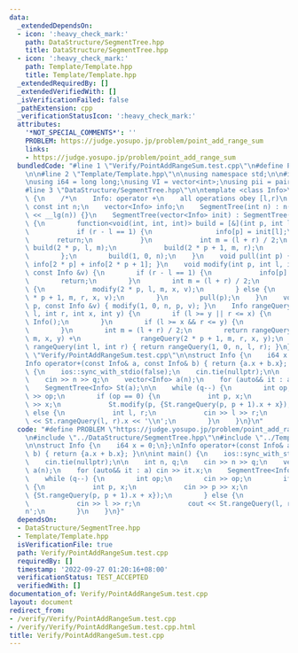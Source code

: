 ```yaml
---
data:
  _extendedDependsOn:
  - icon: ':heavy_check_mark:'
    path: DataStructure/SegmentTree.hpp
    title: DataStructure/SegmentTree.hpp
  - icon: ':heavy_check_mark:'
    path: Template/Template.hpp
    title: Template/Template.hpp
  _extendedRequiredBy: []
  _extendedVerifiedWith: []
  _isVerificationFailed: false
  _pathExtension: cpp
  _verificationStatusIcon: ':heavy_check_mark:'
  attributes:
    '*NOT_SPECIAL_COMMENTS*': ''
    PROBLEM: https://judge.yosupo.jp/problem/point_add_range_sum
    links:
    - https://judge.yosupo.jp/problem/point_add_range_sum
  bundledCode: "#line 1 \"Verify/PointAddRangeSum.test.cpp\"\n#define PROBLEM \"https://judge.yosupo.jp/problem/point_add_range_sum\"\
    \n\n#line 2 \"Template/Template.hpp\"\n\nusing namespace std;\n\n#include <bits/stdc++.h>\n\
    \nusing i64 = long long;\nusing VI = vector<int>;\nusing pii = pair<int, int>;\n\
    #line 3 \"DataStructure/SegmentTree.hpp\"\n\ntemplate <class Info>\nstruct SegmentTree\
    \ {\n    /*\n    Info: operator +\n    all operations obey [l,r)\n    */\n   \
    \ const int n;\n    vector<Info> info;\n    SegmentTree(int n) : n(n), info(4\
    \ << __lg(n)) {}\n    SegmentTree(vector<Info> init) : SegmentTree(init.size())\
    \ {\n        function<void(int, int, int)> build = [&](int p, int l, int r) {\n\
    \            if (r - l == 1) {\n                info[p] = init[l];\n         \
    \       return;\n            }\n            int m = (l + r) / 2;\n           \
    \ build(2 * p, l, m);\n            build(2 * p + 1, m, r);\n            pull(p);\n\
    \        };\n        build(1, 0, n);\n    }\n    void pull(int p) { info[p] =\
    \ info[2 * p] + info[2 * p + 1]; }\n    void modify(int p, int l, int r, int x,\
    \ const Info &v) {\n        if (r - l == 1) {\n            info[p] = v;\n    \
    \        return;\n        }\n        int m = (l + r) / 2;\n        if (x < m)\
    \ {\n            modify(2 * p, l, m, x, v);\n        } else {\n            modify(2\
    \ * p + 1, m, r, x, v);\n        }\n        pull(p);\n    }\n    void modify(int\
    \ p, const Info &v) { modify(1, 0, n, p, v); }\n    Info rangeQuery(int p, int\
    \ l, int r, int x, int y) {\n        if (l >= y || r <= x) {\n            return\
    \ Info();\n        }\n        if (l >= x && r <= y) {\n            return info[p];\n\
    \        }\n        int m = (l + r) / 2;\n        return rangeQuery(2 * p, l,\
    \ m, x, y) +\n               rangeQuery(2 * p + 1, m, r, x, y);\n    }\n    Info\
    \ rangeQuery(int l, int r) { return rangeQuery(1, 0, n, l, r); }\n};\n#line 5\
    \ \"Verify/PointAddRangeSum.test.cpp\"\n\nstruct Info {\n    i64 x = 0;\n};\n\
    Info operator+(const Info& a, const Info& b) { return {a.x + b.x}; }\n\nint main()\
    \ {\n    ios::sync_with_stdio(false);\n    cin.tie(nullptr);\n\n    int n, q;\n\
    \    cin >> n >> q;\n    vector<Info> a(n);\n    for (auto&& it : a) cin >> it.x;\n\
    \    SegmentTree<Info> St(a);\n\n    while (q--) {\n        int op;\n        cin\
    \ >> op;\n        if (op == 0) {\n            int p, x;\n            cin >> p\
    \ >> x;\n            St.modify(p, {St.rangeQuery(p, p + 1).x + x});\n        }\
    \ else {\n            int l, r;\n            cin >> l >> r;\n            cout\
    \ << St.rangeQuery(l, r).x << '\\n';\n        }\n    }\n}\n"
  code: "#define PROBLEM \"https://judge.yosupo.jp/problem/point_add_range_sum\"\n\
    \n#include \"../DataStructure/SegmentTree.hpp\"\n#include \"../Template/Template.hpp\"\
    \n\nstruct Info {\n    i64 x = 0;\n};\nInfo operator+(const Info& a, const Info&\
    \ b) { return {a.x + b.x}; }\n\nint main() {\n    ios::sync_with_stdio(false);\n\
    \    cin.tie(nullptr);\n\n    int n, q;\n    cin >> n >> q;\n    vector<Info>\
    \ a(n);\n    for (auto&& it : a) cin >> it.x;\n    SegmentTree<Info> St(a);\n\n\
    \    while (q--) {\n        int op;\n        cin >> op;\n        if (op == 0)\
    \ {\n            int p, x;\n            cin >> p >> x;\n            St.modify(p,\
    \ {St.rangeQuery(p, p + 1).x + x});\n        } else {\n            int l, r;\n\
    \            cin >> l >> r;\n            cout << St.rangeQuery(l, r).x << '\\\
    n';\n        }\n    }\n}"
  dependsOn:
  - DataStructure/SegmentTree.hpp
  - Template/Template.hpp
  isVerificationFile: true
  path: Verify/PointAddRangeSum.test.cpp
  requiredBy: []
  timestamp: '2022-09-27 01:20:16+08:00'
  verificationStatus: TEST_ACCEPTED
  verifiedWith: []
documentation_of: Verify/PointAddRangeSum.test.cpp
layout: document
redirect_from:
- /verify/Verify/PointAddRangeSum.test.cpp
- /verify/Verify/PointAddRangeSum.test.cpp.html
title: Verify/PointAddRangeSum.test.cpp
---
```

